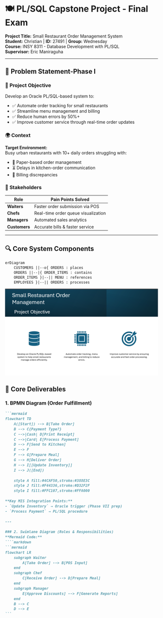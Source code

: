 # 🍽️ PL/SQL Capstone Project - Final Exam
**Project Title:** Small Restaurant Order Management System  
**Student:** Christian | **ID:** 27491 | **Group:** Wednesday  
**Course:** INSY 8311 - Database Development with PL/SQL  
**Supervisor:** Eric Maniraguha  


---

## 📝 Problem Statement-Phase I 

### 🎯 **Project Objective**  
Develop an Oracle PL/SQL-based system to:  
- ✅ Automate order tracking for small restaurants  
- ✅ Streamline menu management and billing  
- ✅ Reduce human errors by 50%+  
- ✅ Improve customer service through real-time order updates  

### 🌍 **Context**  
**Target Environment:**  
Busy urban restaurants with 10+ daily orders struggling with:  
- 📜 Paper-based order management  
- ⏳ Delays in kitchen-order communication  
- 💸 Billing discrepancies  

### 👥 **Stakeholders**  
| Role               | Pain Points Solved                  |
|--------------------|-------------------------------------|
| **Waiters**        | Faster order submission via POS     |
| **Chefs**          | Real-time order queue visualization |
| **Managers**       | Automated sales analytics           |
| **Customers**      | Accurate bills & faster service     |

---

## 🔍 **Core System Components**  
```mermaid
erDiagram
    CUSTOMERS ||--o{ ORDERS : places
    ORDERS ||--|{ ORDER_ITEMS : contains
    ORDER_ITEMS }|--|| MENU : references
    EMPLOYEES }|--|| ORDERS : processes
```
![Phase I](./screenshots/phase%20I.png)

## 📌 Core Deliverables  

### 1. BPMN Diagram (Order Fulfillment)  

````markdown
```mermaid
flowchart TD
    A([Start]) --> B[Take Order]
    B --> C{Payment Type?}
    C -->|Cash| D[Print Receipt]
    C -->|Card| E[Process Payment]
    D --> F[Send to Kitchen]
    E --> F
    F --> G[Prepare Meal]
    G --> H[Deliver Order]
    H --> I[[Update Inventory]]
    I --> J([End])
    
    style A fill:#4CAF50,stroke:#388E3C
    style J fill:#F44336,stroke:#D32F2F
    style I fill:#FFC107,stroke:#FFA000

**Key MIS Integration Points:**  
- `Update Inventory` → Oracle trigger (Phase VII prep)  
- `Process Payment` → PL/SQL procedure  

---

### 2. Swimlane Diagram (Roles & Responsibilities)  
**Mermaid Code:**  
````markdown
```mermaid
flowchart LR
    subgraph Waiter
        A[Take Order] --> B[POS Input]
    end
    subgraph Chef
        C[Receive Order] --> D[Prepare Meal]
    end
    subgraph Manager
        E[Approve Discounts] --> F[Generate Reports]
    end
    B --> C
    D --> E
```